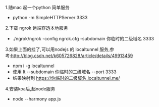 1.随mac 起一个python 简单服务
 * python -m SimpleHTTPServer 3333

2.下载 ngrok 远端穿透本地服务
 * ./ngrok/ngrok -config ngrok.cfg -subdomain 你临时的二级域名 3333

3.如果上面的挂了,可以用nodejs 的 localtunnel 服务,参考:http://blog.csdn.net/k605726828/article/details/49913459
 * npm i -g localtunnel
 * 使用 lt --subdomain 你临时的二级域名 --port 3333
 * 结果映射到 https://你临时的二级域名.localtunnel.me/

4.安装koa后,起node服务
 * node --harmony app.js
